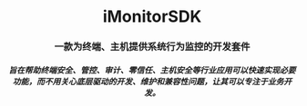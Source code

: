 <div style="text-align:center;">
    <h1>iMonitorSDK</h1>
    <div>
        <h3>一款为终端、主机提供系统行为监控的开发套件 <br> </h3>
        <h5>旨在帮助终端安全、管控、审计、零信任、主机安全等行业应用可以快速实现必要功能，而不用关心底层驱动的开发、维护和兼容性问题，让其可以专注于业务开发。 <br> </h5>
    </div>
</div>
